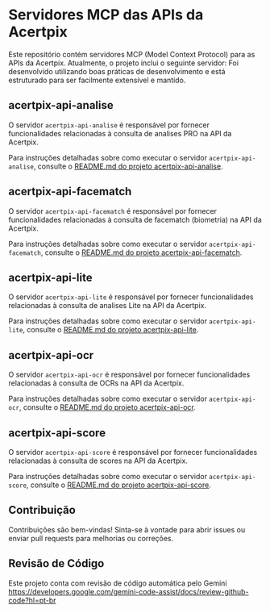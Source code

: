 # Servidores MCP das APIs da Acertpix

Este repositório contém servidores MCP (Model Context Protocol) para as APIs da Acertpix. Atualmente, o projeto inclui o seguinte servidor:
Foi desenvolvido utilizando boas práticas de desenvolvimento e está estruturado para ser facilmente extensível e mantido.

## acertpix-api-analise

O servidor `acertpix-api-analise` é responsável por fornecer funcionalidades relacionadas à consulta de analises PRO na API da Acertpix. 

Para instruções detalhadas sobre como executar o servidor `acertpix-api-analise`, consulte o [README.md do projeto acertpix-api-analise](acertpix-api-analise/README.md).

## acertpix-api-facematch

O servidor `acertpix-api-facematch` é responsável por fornecer funcionalidades relacionadas à consulta de facematch (biometria) na API da Acertpix. 

Para instruções detalhadas sobre como executar o servidor `acertpix-api-facematch`, consulte o [README.md do projeto acertpix-api-facematch](acertpix-api-facematch/README.md).

## acertpix-api-lite

O servidor `acertpix-api-lite` é responsável por fornecer funcionalidades relacionadas à consulta de analises Lite na API da Acertpix. 

Para instruções detalhadas sobre como executar o servidor `acertpix-api-lite`, consulte o [README.md do projeto acertpix-api-lite](acertpix-api-lite/README.md).

## acertpix-api-ocr

O servidor `acertpix-api-ocr` é responsável por fornecer funcionalidades relacionadas à consulta de OCRs na API da Acertpix. 

Para instruções detalhadas sobre como executar o servidor `acertpix-api-ocr`, consulte o [README.md do projeto acertpix-api-ocr](acertpix-api-ocr/README.md).

## acertpix-api-score

O servidor `acertpix-api-score` é responsável por fornecer funcionalidades relacionadas à consulta de scores na API da Acertpix. 

Para instruções detalhadas sobre como executar o servidor `acertpix-api-score`, consulte o [README.md do projeto acertpix-api-score](acertpix-api-score/README.md).


## Contribuição

Contribuições são bem-vindas! Sinta-se à vontade para abrir issues ou enviar pull requests para melhorias ou correções.

## Revisão de Código

Este projeto conta com revisão de código automática pelo Gemini
https://developers.google.com/gemini-code-assist/docs/review-github-code?hl=pt-br
